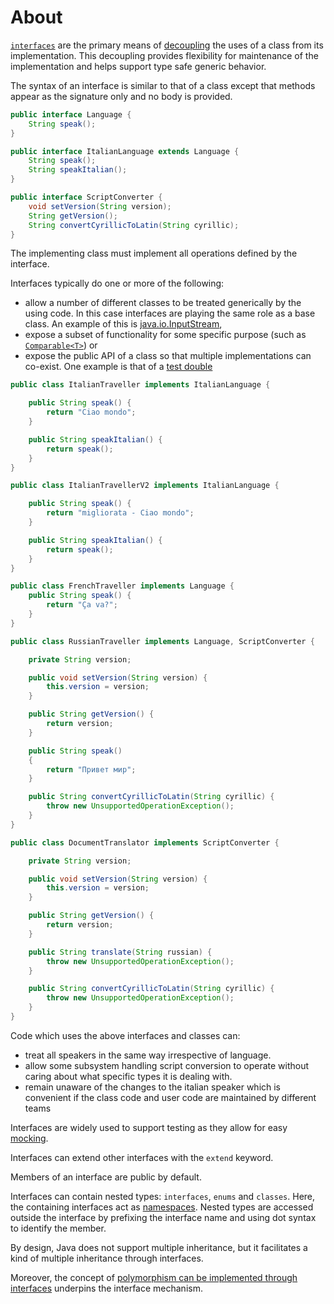 # About

[`interfaces`][interfaces] are the primary means of [decoupling][wiki-loose-coupling] the uses of a class from its implementation. This decoupling provides flexibility for maintenance of the implementation and helps support type safe generic behavior.

The syntax of an interface is similar to that of a class except that methods appear as the signature only and no body is provided.

```java
public interface Language {
    String speak();
}

public interface ItalianLanguage extends Language {
    String speak();
    String speakItalian();
}

public interface ScriptConverter {
    void setVersion(String version);
    String getVersion();
    String convertCyrillicToLatin(String cyrillic);
}
```

The implementing class must implement all operations defined by the interface.

Interfaces typically do one or more of the following:

- allow a number of different classes to be treated generically by the using code. In this case interfaces are playing the same role as a base class. An example of this is [java.io.InputStream][input-stream],
- expose a subset of functionality for some specific purpose (such as [`Comparable<T>`][comparable]) or
- expose the public API of a class so that multiple implementations can co-exist. One example is that of a [test double][wiki-test-double]

```java
public class ItalianTraveller implements ItalianLanguage {

    public String speak() {
        return "Ciao mondo";
    }

    public String speakItalian() {
        return speak();
    }
}

public class ItalianTravellerV2 implements ItalianLanguage {

    public String speak() {
        return "migliorata - Ciao mondo";
    }

    public String speakItalian() {
        return speak();
    }
}

public class FrenchTraveller implements Language {
    public String speak() {
        return "Ça va?";
    }
}

public class RussianTraveller implements Language, ScriptConverter {

    private String version;

    public void setVersion(String version) {
        this.version = version;
    }

    public String getVersion() {
        return version;
    }

    public String speak()
    {
        return "Привет мир";
    }

    public String convertCyrillicToLatin(String cyrillic) {
        throw new UnsupportedOperationException();
    }
}

public class DocumentTranslator implements ScriptConverter {

    private String version;

    public void setVersion(String version) {
        this.version = version;
    }

    public String getVersion() {
        return version;
    }

    public String translate(String russian) {
        throw new UnsupportedOperationException();
    }

    public String convertCyrillicToLatin(String cyrillic) {
        throw new UnsupportedOperationException();
    }
}
```

Code which uses the above interfaces and classes can:

- treat all speakers in the same way irrespective of language.
- allow some subsystem handling script conversion to operate without caring about what specific types it is dealing with.
- remain unaware of the changes to the italian speaker which is convenient if the class code and user code are maintained by different teams

Interfaces are widely used to support testing as they allow for easy [mocking][so-mocking-interfaces].

Interfaces can extend other interfaces with the `extend` keyword.

Members of an interface are public by default.

Interfaces can contain nested types: `interfaces`, `enums` and `classes`. Here, the containing interfaces act as [namespaces][wiki-namespaces]. Nested types are accessed outside the interface by prefixing the interface name and using dot syntax to identify the member.

By design, Java does not support multiple inheritance, but it facilitates a kind of multiple inheritance through interfaces.

Moreover, the concept of [polymorphism can be implemented through interfaces][interface-polymorphism] underpins the interface mechanism.

[interface-polymorphism]: https://www.cs.utexas.edu/~mitra/csSummer2013/cs312/lectures/interfaces.html
[so-mocking-interfaces]: https://stackoverflow.com/a/9226437/96167
[comparable]: https://docs.oracle.com/javase/8/docs/api/java/lang/Comparable.html
[wiki-test-double]: https://en.wikipedia.org/wiki/Test_double
[wiki-namespaces]: https://en.wikipedia.org/wiki/Namespace
[wiki-loose-coupling]: https://en.wikipedia.org/wiki/Loose_coupling
[interfaces]: https://docs.oracle.com/javase/tutorial/java/concepts/interface.html
[input-stream]: https://docs.oracle.com/javase/7/docs/api/java/io/InputStream.html
